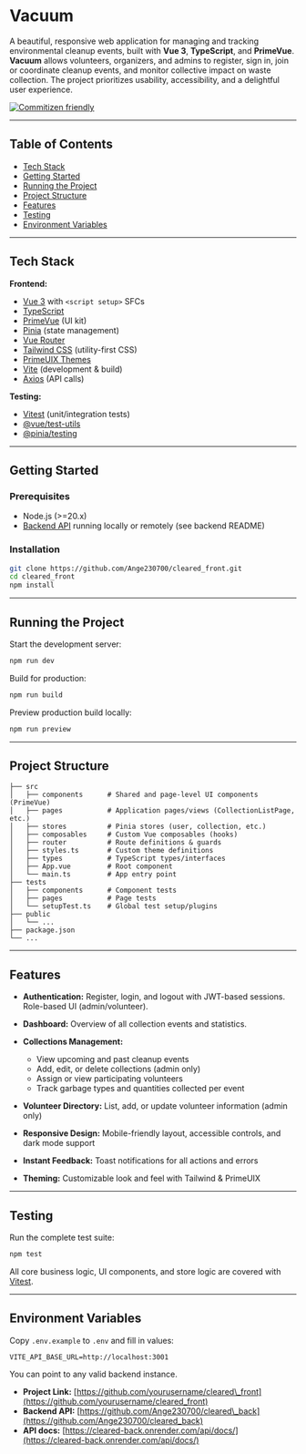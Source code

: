 <!-- README.md -->

# Vacuum

A beautiful, responsive web application for managing and tracking environmental cleanup events, built with **Vue 3**, **TypeScript**, and **PrimeVue**. **Vacuum** allows volunteers, organizers, and admins to register, sign in, join or coordinate cleanup events, and monitor collective impact on waste collection. The project prioritizes usability, accessibility, and a delightful user experience.

[![Commitizen friendly](https://img.shields.io/badge/commitizen-friendly-brightgreen.svg)](http://commitizen.github.io/cz-cli/)

---

## Table of Contents

<!-- * [Demo](#demo) -->
* [Tech Stack](#tech-stack)
* [Getting Started](#getting-started)
* [Running the Project](#running-the-project)
* [Project Structure](#project-structure)
* [Features](#features)
* [Testing](#testing)
* [Environment Variables](#environment-variables)
<!-- * [License](#license) -->

<!-- ---

## Demo

Live demo coming soon. To test locally, see below. -->

---

## Tech Stack

**Frontend:**

* [Vue 3](https://vuejs.org/) with `<script setup>` SFCs
* [TypeScript](https://www.typescriptlang.org/)
* [PrimeVue](https://www.primefaces.org/primevue/) (UI kit)
* [Pinia](https://pinia.vuejs.org/) (state management)
* [Vue Router](https://router.vuejs.org/)
* [Tailwind CSS](https://tailwindcss.com/) (utility-first CSS)
* [PrimeUIX Themes](https://primeuix.com/)
* [Vite](https://vitejs.dev/) (development & build)
* [Axios](https://axios-http.com/) (API calls)

**Testing:**

* [Vitest](https://vitest.dev/) (unit/integration tests)
* [@vue/test-utils](https://test-utils.vuejs.org/)
* [@pinia/testing](https://pinia.vuejs.org/cookbook/testing.html)

---

## Getting Started

### Prerequisites

* Node.js (>=20.x)
* [Backend API](https://github.com/Ange230700/cleared_back) running locally or remotely (see backend README)

### Installation

```bash
git clone https://github.com/Ange230700/cleared_front.git
cd cleared_front
npm install
```

---

## Running the Project

Start the development server:

```bash
npm run dev
```

Build for production:

```bash
npm run build
```

Preview production build locally:

```bash
npm run preview
```

---

## Project Structure

```
├── src
│   ├── components      # Shared and page-level UI components (PrimeVue)
│   ├── pages           # Application pages/views (CollectionListPage, etc.)
│   ├── stores          # Pinia stores (user, collection, etc.)
│   ├── composables     # Custom Vue composables (hooks)
│   ├── router          # Route definitions & guards
│   ├── styles.ts       # Custom theme definitions
│   ├── types           # TypeScript types/interfaces
│   ├── App.vue         # Root component
│   └── main.ts         # App entry point
├── tests
│   ├── components      # Component tests
│   ├── pages           # Page tests
│   └── setupTest.ts    # Global test setup/plugins
├── public
│   └── ...
├── package.json
└── ...
```

---

## Features

* **Authentication:** Register, login, and logout with JWT-based sessions. Role-based UI (admin/volunteer).
* **Dashboard:** Overview of all collection events and statistics.
* **Collections Management:**

  * View upcoming and past cleanup events
  * Add, edit, or delete collections (admin only)
  * Assign or view participating volunteers
  * Track garbage types and quantities collected per event
* **Volunteer Directory:** List, add, or update volunteer information (admin only)
* **Responsive Design:** Mobile-friendly layout, accessible controls, and dark mode support
* **Instant Feedback:** Toast notifications for all actions and errors
* **Theming:** Customizable look and feel with Tailwind & PrimeUIX

---

## Testing

Run the complete test suite:

```bash
npm test
```

All core business logic, UI components, and store logic are covered with [Vitest](https://vitest.dev/).

---

## Environment Variables

Copy `.env.example` to `.env` and fill in values:

```env
VITE_API_BASE_URL=http://localhost:3001
```

You can point to any valid backend instance.

<!-- ---

## License

MIT License -->

<!-- --- -->

<!-- If you want to add Contributing, Deployment, or Contact, let me know! -->

<!-- --- -->

- **Project Link:** [https://github.com/yourusername/cleared\_front](https://github.com/yourusername/cleared_front)
- **Backend API:** [https://github.com/Ange230700/cleared\_back](https://github.com/Ange230700/cleared_back)
- **API docs:** [https://cleared-back.onrender.com/api/docs/](https://cleared-back.onrender.com/api/docs/)
